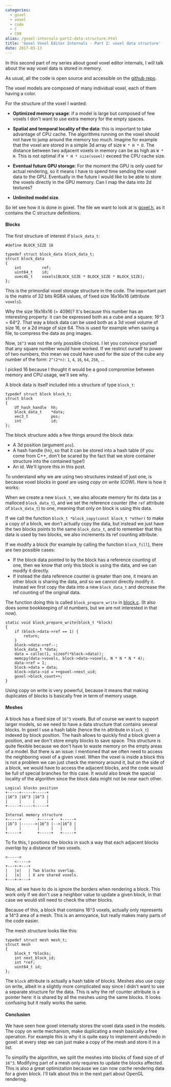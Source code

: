 ```yaml
---
categories:
  - goxel
  - voxel
  - code
  - C
  - C99
alias: /goxel-internals-part2-data-structure.html
title: 'Goxel Voxel Editor Internals - Part 2: voxel data structure'
date: 2017-03-13
---
```



In this second part of my series about goxel voxel editor internals, I will
talk about the way voxel data is stored in memory.

As usual, all the code is open source and accessible on the [github repo].

The voxel models are composed of many individual voxel, each of them having
a color.

For the structure of the voxel I wanted:

- **Optimized memory usage**: if a model is large but composed of few voxels
  I don't want to use extra memory for the empty spaces.

- **Spatial and temporal locality of the data**: this is important to take
  advantage of CPU cache.  The algorithms running on the voxel should not
  have to jump around the memory too much.  Imagine for example that the
  voxel are stored in a simple 3d array of size `W * H * D`.  The distance
  between two adjacent voxels in memory can be as high as `W * H`.  This is
  not optimal if `W * H * size(voxel)` exceed the CPU cache size.

- **Eventual future GPU storage**: For the moment the GPU is only used for
  actual rendering, so it means I have to spend time sending the voxel data
  to the GPU.  Eventually in the future I would like to be able to store the
  voxels directly in the GPU memory.  Can I map the data into 2d textures?

- **Unlimited model size**.

So let see how it is done in goxel.  The file we want to look at is [goxel.h],
as it contains the C structure definitions.

#### Blocks

The first structure of interest if `block_data_t`:

    #define BLOCK_SIZE 16

    typedef struct block_data block_data_t;
    struct block_data
    {
        int         ref;
        uint64_t    id;
        uvec4b_t    voxels[BLOCK_SIZE * BLOCK_SIZE * BLOCK_SIZE];
    };

This is the primordial voxel storage structure in the code.  The important
part is the matrix of 32 bits RGBA values, of fixed size 16x16x16 (attribute
`voxels`).

Why the size 16x16x16 (= 4096)?  It's because this number has an interesting
property: it can be expressed both as a cube and a square: 16^3 = 64^2.
That way a block data can be used both as a 3d voxel volume of size 16, or a 2d
image of size 64.  This is used for example when saving a file, to compress
the data as png images.

Now, `16^3` was not the only possible choices.  I let you convince yourself
that any square number would have worked.  If we restrict ourself to power of
two numbers, this mean we could have used for the size of the cube any number
of the form: `2^(2*n)`: `1`, `4`, `16`, `64`, `256`, ...

I picked 16 because I thought it would be a good compromise between memory
and CPU usage, we'll see why.

A block data is itself included into a structure of type `block_t`:

    typedef struct block block_t;
    struct block
    {
        UT_hash_handle  hh;
        block_data_t    *data;
        vec3_t          pos;
        int             id;
    };

The block structure adds a few things around the block data:

- A 3d position (argument `pos`).
- A hash handle (`hh`), so that it can be stored into a hash table (if you come
  from C++, don't be scared by the fact that we store container structure into
  the contained type!)
- An id.  We'll ignore this in this post.

To understand why we are using two structures instead of just one, is because
voxel blocks in goxel are using *copy on write* (COW).  Here is how it works:

When we create a new `block_t`, we also allocate memory for its data (as a
malloced `block_data_t`), and we set the reference counter (the `ref` attribute
of `block_data_t`) to one, meaning that only on block is using this data.

If we call the function `block_t *block_copy(const block_t *other)` to make a
copy of a block, we don't actually copy the data, but instead we just have the
two blocks points to the same `block_data_t`, and to remember that this data is
used by two blocks, we also increments its ref counting attribute.

If we modify a block (for example by calling the function `block_fill`),
there are two possible cases:

- If the block data pointed to by the block has a reference counting of one,
  then we know that only this block is using the data, and we can modify it
  directly.
- If instead the data reference counter is greater than one, it means an other
  block is sharing the data, and so we cannot directly modify it.  Instead
  we first copy the data into a new `block_data_t` and decrease the ref
  counting of the original data.

The function doing this is called `block_prepare_write` in [block.c].
(It also does some bookkeeping of id numbers, but we are not interested in
that now).

    static void block_prepare_write(block_t *block)
    {
        if (block->data->ref == 1) {
            return;
        }
        block->data->ref--;
        block_data_t *data;
        data = calloc(1, sizeof(*block->data));
        memcpy(data->voxels, block->data->voxels, N * N * N * 4);
        data->ref = 1;
        block->data = data;
        block->data->id = ++goxel->next_uid;
        goxel->block_count++;
    }

Using copy on write is very powerful, because it means that making duplicates
of blocks is basically free in term of memory usage.

#### Meshes

A block has a fixed size of `16^3` voxels.  But of course we want to support
larger models, so we need to have a data structure that contains several
blocks.  In goxel I use a hash table (hence the `hh` attribute in `block_t`)
indexed by block position.  The hash allows to quickly find a block given
a position, and we don't store empty blocks to save space.  This structure
is quite flexible because we don't have to waste memory on the empty areas of a
model.  But there is an issue: I mentioned that we often need to access the
neighboring voxel of a given voxel. When the voxel is inside a block this
is not a problem we can just check the memory around it, but on the side of
a block, we would have to access the adjacent blocks, and the code would
be full of special branches for this case.  It would also break the spacial
locality of the algorithm since the block data might not be near each other.

    Logical blocks position
    +-----+-----+-----+
    |16^3 |16^3 |16^3 |
    |     |     |     |
    +-----+-----+-----+

    Internal memory structure
    +-----+       +-----+   +-----+
    |16^3 |------>|16^3 |-->|16^3 |
    |     |       |     |   |     |
    +-----+       +-----+   +-----+

To fix this, I positions the blocks in such a way that each adjacent blocks
*overlap* by a distance of two voxels.

    <----->
        <----->
    +---+-+---+
    |   |x|   | Two blocks overlap.
    |   |x|   | X are shared voxels.
    +---+-+---+

Now, all we have to do is ignore the borders when rendering a block.  This
work only if we don't use a neighbor value to update a given block, in that
case we would still need to check the other blocks.

Because of this, a block that contains 16^3 voxels, actually only represents
a 14^3 area of a mesh.  This is an annoyance, but really makes many parts
of the code easier.

The mesh structure looks like this:

    typedef struct mesh mesh_t;
    struct mesh
    {
        block_t *blocks;
        int next_block_id;
        int *ref;
        uint64_t id;
    };

The `block` attribute is actually a hash table of blocks.  Meshes also use copy
on write, albeit in a slightly more complicated way since I didn't want to use
a separate structure for the data.  This is why the ref counter attribute is a
pointer here: it is shared by all the meshes using the same blocks.  It
looks confusing but it really works the same.

#### Conclusion

We have seen how goxel internally stores the voxel data used in the models.
The copy on write mechanism, make duplicating a mesh basically a free
operation.  For example this is why it is quite easy to implement undo/redo in
goxel: at every step we can just make a copy of the mesh and store it in a
list.

To simplify the algorithm, we split the meshes into blocks of fixed size of of
`16^3`. Modifying part of a mesh only requires to update the blocks affected.
This is also a great optimization because we can now *cache* rendering data for
a given block.  I'll talk about this in the next part about OpenGL rendering.

[github repo]: https://github.com/guillaumechereau/goxel
[goxel.h]: https://github.com/guillaumechereau/goxel/blob/master/src/goxel.h
[block.c]: https://github.com/guillaumechereau/goxel/blob/master/src/block.c
